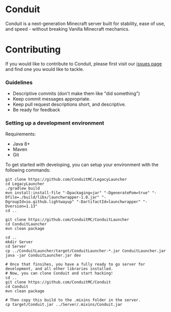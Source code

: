# Conduit

Conduit is a next-generation Minecraft server built for stability, ease of use, and speed - without breaking Vanilla Minecraft mechanics.

# Contributing

If you would like to contribute to Conduit, please first visit our [issues page](https://github.com/ConduitMC/Conduit/issues) and find one you would like to tackle.

### Guidelines
 - Descriptive commits (don't make them like "did something")
 - Keep commit messages appropriate.
 - Keep pull request descriptions short, and descriptive.
 - Be ready for feedback

### Setting up a development environment

Requirements:

 - Java 8+
 - Maven
 - Git

To get started with developing, you can setup your environment with the following commands:

```
git clone https://github.com/ConduitMC/LegacyLauncher
cd LegacyLauncher
./gradlew build
mvn install:install-file "-Dpackaging=jar" "-DgeneratePom=true" "-Dfile=./build/libs/launchwrapper-1.0.jar" "-DgroupId=io.github.lightwayup" "-DartifactId=launchwrapper" "-Dversion=1.13"
cd ..

git clone https://github.com/ConduitMC/ConduitLauncher
cd ConduitLauncher
mvn clean package

cd ..
mkdir Server
cd Server
cp ../ConduitLauncher/target/ConduitLauncher-*.jar ConduitLauncher.jar
java -jar ConduitLauncher.jar dev

# Once that finsihes, you have a fully ready to go server for development, and all other libraries installed.
# Now, you can clone Conduit and start hacking!
cd ..
git clone https://github.com/ConduitMC/Conduit
cd Conduit
mvn clean package

# Then copy this build to the .mixins folder in the server.
cp target/Conduit.jar ../Server/.mixins/Conduit.jar
```
